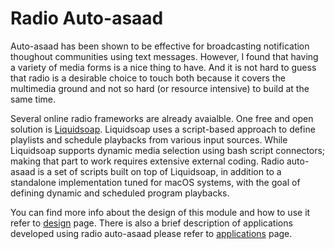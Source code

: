 # Radio Auto-asaad

Auto-asaad has been shown to be effective for broadcasting notification
thoughout communities using text messages. However, I found that having a 
variety of media forms is a nice thing to have. And it is not hard to guess
that radio is a desirable choice to touch both because it covers the multimedia
ground and not so hard (or resource intensive) to build at the same time.

Several online radio frameworks are already avaialble. One free and open 
solution is [Liquidsoap](http://liquidsoap.fm/). Liquidsoap uses a 
script-based approach to define playlists and schedule playbacks from various 
input sources. While Liquidsoap supports dynamic media selection using bash script
connectors; making that part to work requires extensive external coding. Radio 
auto-asaad is a set of scripts built on top of Liquidsoap, in addition to 
a standalone implementation tuned for macOS systems, with the goal of defining 
dynamic and scheduled program playbacks.

You can find more info about the design of this module and how to use it refer
to [design](./docs/design.md) page. There is also a brief description of 
applications developed using radio auto-asaad please refer to 
[applications](./docs/apps.md) page.